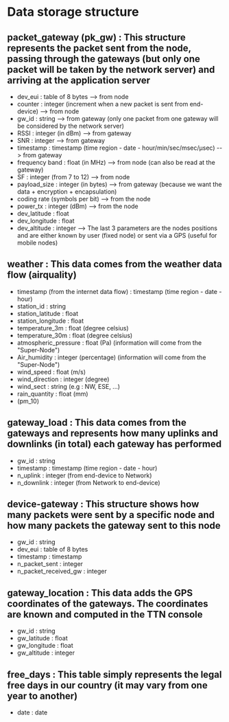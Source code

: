 # Data storage structure

## packet_gateway (pk_gw) : This structure represents the packet sent from the node, passing through the gateways (but only one packet will be taken by the network server) and arriving at the application server
* dev_eui : table of 8 bytes --> from node
* counter : integer (increment when a new packet is sent from end-device) --> from node
* gw_id : string --> from gateway (only one packet from one gateway will be considered by the network server)
* RSSI : integer (in dBm) --> from gateway
* SNR : integer --> from gateway
* timestamp : timestamp (time region - date - hour/min/sec/msec/µsec) --> from gateway
* frequency band : float (in MHz) --> from node (can also be read at the gateway)
* SF : integer (from 7 to 12) --> from node
* payload_size : integer (in bytes) --> from gateway (because we want the data + encryption + encapsulation)
* coding rate (symbols per bit) --> from the node
* power_tx : integer (dBm) --> from the node
* dev_latitude : float
* dev_longitude : float
* dev_altitude : integer --> The last 3 parameters are the nodes positions and are either known by user (fixed node) or sent via a GPS (useful for mobile nodes)

## weather : This data comes from the weather data flow (airquality)
* timestamp (from the internet data flow) : timestamp (time region - date - hour)
* station_id : string
* station_latitude : float
* station_longitude : float
* temperature_3m : float (degree celsius)
* temperature_30m : float (degree celsius)
* atmospheric_pressure : float (Pa) (information will come from the "Super-Node")
* Air_humidity : integer (percentage) (information will come from the "Super-Node")
* wind_speed : float (m/s)
* wind_direction : integer (degree)
* wind_sect : string (e.g : NW, ESE, ...)
* rain_quantity : float (mm)
* (pm_10) 

## gateway_load : This data comes from the gateways and represents how many uplinks and downlinks (in total) each gateway has performed
* gw_id : string
* timestamp : timestamp (time region - date - hour)
* n_uplink : integer (from end-device to Network)
* n_downlink : integer (from Network to end-device)

## device-gateway : This structure shows how many packets were sent by a specific node and how many packets the gateway sent to this node
* gw_id : string
* dev_eui : table of 8 bytes
* timestamp : timestamp 
* n_packet_sent : integer
* n_packet_received_gw : integer

## gateway_location : This data adds the GPS coordinates of the gateways. The coordinates are known and computed in the TTN console
* gw_id : string
* gw_latitude : float
* gw_longitude : float
* gw_altitude : integer

## free_days : This table simply represents the legal free days in our country (it may vary from one year to another)
* date : date
